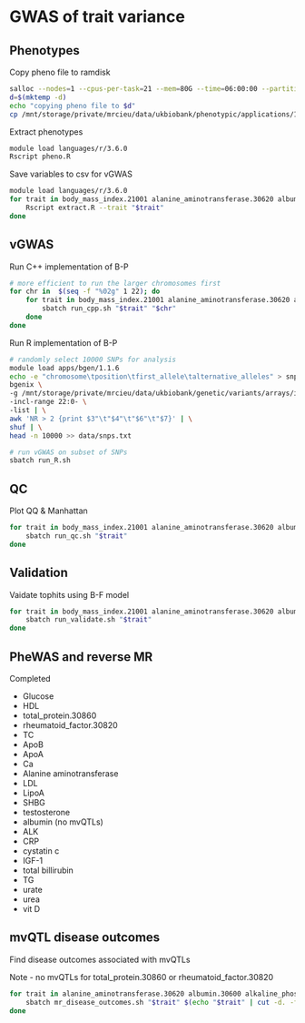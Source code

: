 # GWAS of trait variance

## Phenotypes

Copy pheno file to ramdisk

```sh
salloc --nodes=1 --cpus-per-task=21 --mem=80G --time=06:00:00 --partition=mrcieu
d=$(mktemp -d)
echo "copying pheno file to $d"
cp /mnt/storage/private/mrcieu/data/ukbiobank/phenotypic/applications/15825/2019-05-02/data/data.33352.csv "$d"/
```

Extract phenotypes

```sh
module load languages/r/3.6.0
Rscript pheno.R
```

Save variables to csv for vGWAS

```sh
module load languages/r/3.6.0
for trait in body_mass_index.21001 alanine_aminotransferase.30620 albumin.30600 alkaline_phosphatase.30610 apolipoprotein_a.30630 apolipoprotein_b.30640 aspartate_aminotransferase.30650 c-reactive_protein.30710 calcium.30680 cholesterol.30690 creatinine.30700 cystatin_c.30720 direct_bilirubin.30660 gamma_glutamyltransferase.30730 glucose.30740 glycated_haemoglobin.30750 hdl_cholesterol.30760 igf-1.30770 ldl_direct.30780 lipoprotein_a.30790 oestradiol.30800 phosphate.30810 rheumatoid_factor.30820 shbg.30830 testosterone.30850 total_bilirubin.30840 total_protein.30860 triglycerides.30870 urate.30880 urea.30670 vitamin_d.30890; do
    Rscript extract.R --trait "$trait"
done
```

## vGWAS

Run C++ implementation of B-P

```sh
# more efficient to run the larger chromosomes first
for chr in  $(seq -f "%02g" 1 22); do
    for trait in body_mass_index.21001 alanine_aminotransferase.30620 albumin.30600 alkaline_phosphatase.30610 apolipoprotein_a.30630 apolipoprotein_b.30640 aspartate_aminotransferase.30650 c-reactive_protein.30710 calcium.30680 cholesterol.30690 creatinine.30700 cystatin_c.30720 direct_bilirubin.30660 gamma_glutamyltransferase.30730 glucose.30740 glycated_haemoglobin.30750 hdl_cholesterol.30760 igf-1.30770 ldl_direct.30780 lipoprotein_a.30790 oestradiol.30800 phosphate.30810 rheumatoid_factor.30820 shbg.30830 testosterone.30850 total_bilirubin.30840 total_protein.30860 triglycerides.30870 urate.30880 urea.30670 vitamin_d.30890; do
        sbatch run_cpp.sh "$trait" "$chr"
    done
done
```

Run R implementation of B-P

```sh
# randomly select 10000 SNPs for analysis
module load apps/bgen/1.1.6
echo -e "chromosome\tposition\tfirst_allele\talternative_alleles" > snps.txt
bgenix \
-g /mnt/storage/private/mrcieu/data/ukbiobank/genetic/variants/arrays/imputed/released/2018-09-18/data/dosage_bgen/data.chr22.bgen \
-incl-range 22:0- \
-list | \
awk 'NR > 2 {print $3"\t"$4"\t"$6"\t"$7}' | \
shuf | \
head -n 10000 >> data/snps.txt

# run vGWAS on subset of SNPs
sbatch run_R.sh
```

## QC

Plot QQ & Manhattan

```sh
for trait in body_mass_index.21001 alanine_aminotransferase.30620 albumin.30600 alkaline_phosphatase.30610 apolipoprotein_a.30630 apolipoprotein_b.30640 aspartate_aminotransferase.30650 c-reactive_protein.30710 calcium.30680 cholesterol.30690 creatinine.30700 cystatin_c.30720 direct_bilirubin.30660 glucose.30740 glycated_haemoglobin.30750 hdl_cholesterol.30760 igf-1.30770 ldl_direct.30780 lipoprotein_a.30790 oestradiol.30800 phosphate.30810 rheumatoid_factor.30820 shbg.30830 testosterone.30850 total_bilirubin.30840 total_protein.30860 triglycerides.30870 urate.30880 urea.30670 vitamin_d.30890; do
    sbatch run_qc.sh "$trait"
done
```

## Validation

Vaidate tophits using B-F model

```sh
for trait in body_mass_index.21001 alanine_aminotransferase.30620 albumin.30600 alkaline_phosphatase.30610 apolipoprotein_a.30630 apolipoprotein_b.30640 aspartate_aminotransferase.30650 c-reactive_protein.30710 calcium.30680 cholesterol.30690 creatinine.30700 cystatin_c.30720 direct_bilirubin.30660 glucose.30740 glycated_haemoglobin.30750 hdl_cholesterol.30760 igf-1.30770 ldl_direct.30780 lipoprotein_a.30790 oestradiol.30800 phosphate.30810 rheumatoid_factor.30820 shbg.30830 testosterone.30850 total_bilirubin.30840 total_protein.30860 triglycerides.30870 urate.30880 urea.30670 vitamin_d.30890; do
    sbatch run_validate.sh "$trait"
done
```

## PheWAS and reverse MR

Completed
- Glucose
- HDL
- total_protein.30860
- rheumatoid_factor.30820
- TC
- ApoB
- ApoA
- Ca
- Alanine aminotransferase
- LDL
- LipoA
- SHBG
- testosterone
- albumin (no mvQTLs)
- ALK
- CRP
- cystatin c
- IGF-1
- total billirubin
- TG
- urate
- urea
- vit D

## mvQTL disease outcomes

Find disease outcomes associated with mvQTLs

Note - no mvQTLs for total_protein.30860 or rheumatoid_factor.30820

```sh
for trait in alanine_aminotransferase.30620 albumin.30600 alkaline_phosphatase.30610 apolipoprotein_a.30630 apolipoprotein_b.30640 aspartate_aminotransferase.30650 c-reactive_protein.30710 calcium.30680 cholesterol.30690 creatinine.30700 cystatin_c.30720 direct_bilirubin.30660 gamma_glutamyltransferase.30730 glucose.30740 glycated_haemoglobin.30750 hdl_cholesterol.30760 igf-1.30770 ldl_direct.30780 lipoprotein_a.30790 oestradiol.30800 phosphate.30810 shbg.30830 testosterone.30850 total_bilirubin.30840 triglycerides.30870 urate.30880 urea.30670 vitamin_d.30890; do
    sbatch mr_disease_outcomes.sh "$trait" $(echo "$trait" | cut -d. -f2 | sed 's/^/ukb-d-/g' | sed 's/$/_irnt/g')
done
```